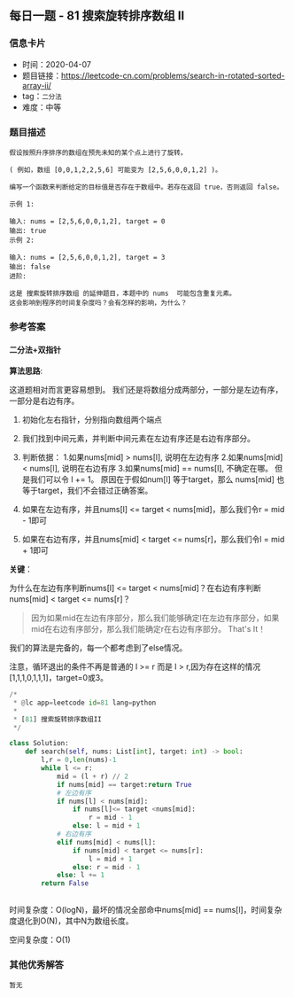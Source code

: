 ## 每日一题 - 81 搜索旋转排序数组 II

### 信息卡片

- 时间：2020-04-07
- 题目链接：https://leetcode-cn.com/problems/search-in-rotated-sorted-array-ii/
- tag：`二分法`
- 难度：中等

### 题目描述

```
假设按照升序排序的数组在预先未知的某个点上进行了旋转。

( 例如，数组 [0,0,1,2,2,5,6] 可能变为 [2,5,6,0,0,1,2] )。

编写一个函数来判断给定的目标值是否存在于数组中。若存在返回 true，否则返回 false。

示例 1:

输入: nums = [2,5,6,0,0,1,2], target = 0
输出: true
示例 2:

输入: nums = [2,5,6,0,0,1,2], target = 3
输出: false
进阶:

这是 搜索旋转排序数组 的延伸题目，本题中的 nums  可能包含重复元素。
这会影响到程序的时间复杂度吗？会有怎样的影响，为什么？

```

### 参考答案

#### 二分法+双指针

**算法思路**:

这道题相对而言更容易想到。 我们还是将数组分成两部分，一部分是左边有序，一部分是右边有序。

1. 初始化左右指针，分别指向数组两个端点
2. 我们找到中间元素，并判断中间元素在左边有序还是右边有序部分。
3. 判断依据：
	 1.如果nums[mid] > nums[l], 说明在左边有序
	 2.如果nums[mid] < nums[l], 说明在右边有序
	 3.如果nums[mid] == nums[l], 不确定在哪。 但是我们可以令 l += 1。 原因在于假如num[l] 等于target，那么 nums[mid] 也等于target，我们不会错过正确答案。
	 
4. 如果在左边有序，并且nums[l] <= target < nums[mid]，那么我们令r = mid - 1即可
5. 如果在右边有序，并且nums[mid] < target <= nums[r]，那么我们令l = mid + 1即可

**关键**：

为什么在左边有序判断nums[l] <= target < nums[mid]？在右边有序判断nums[mid] < target <= nums[r]？
> 因为如果mid在左边有序部分，那么我们能够确定l在左边有序部分，如果mid在右边有序部分，那么我们能确定r在右边有序部分。 That's It！

我们的算法是完备的，每一个都考虑到了else情况。

注意，循环退出的条件不再是普通的 l >= r 而是 l > r,因为存在这样的情况[1,1,1,0,1,1,1]，target=0或3。




```python
/*
 * @lc app=leetcode id=81 lang=python
 *
 * [81] 搜索旋转排序数组II
 */

class Solution:
    def search(self, nums: List[int], target: int) -> bool:
        l,r = 0,len(nums)-1
        while l <= r:
            mid = (l + r) // 2
            if nums[mid] == target:return True
            # 左边有序
            if nums[l] < nums[mid]:
                if nums[l]<= target <nums[mid]:
                    r = mid - 1
                else: l = mid + 1
            # 右边有序
            elif nums[mid] < nums[l]:
                if nums[mid] < target <= nums[r]:
                    l = mid + 1
                else: r = mid - 1
            else: l += 1
        return False
		
```

时间复杂度：O(logN)，最坏的情况全部命中nums[mid] == nums[l]，时间复杂度退化到O(N)，其中N为数组长度。

空间复杂度：O(1)





### 其他优秀解答

```
暂无
```



